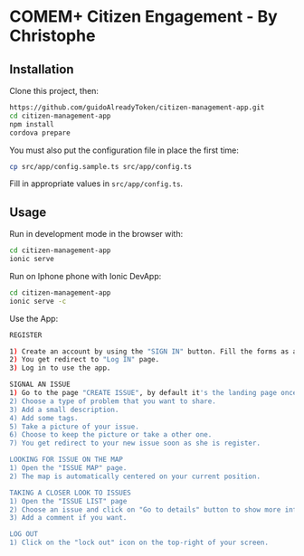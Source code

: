 # COMEM+ Citizen Engagement - By Christophe

## Installation

Clone this project, then:

```bash
https://github.com/guidoAlreadyToken/citizen-management-app.git
cd citizen-management-app
npm install
cordova prepare
```

You must also put the configuration file in place the first time:

```bash
cp src/app/config.sample.ts src/app/config.ts
```

Fill in appropriate values in `src/app/config.ts`.



## Usage

Run in development mode in the browser with:

```bash
cd citizen-management-app
ionic serve
```


Run on Iphone phone with Ionic DevApp:

```bash
cd citizen-management-app
ionic serve -c
```

Use the App:

```bash
REGISTER

1) Create an account by using the "SIGN IN" button. Fill the forms as asked.
2) You get redirect to "Log IN" page.
3) Log in to use the app.

SIGNAL AN ISSUE
1) Go to the page "CREATE ISSUE", by default it's the landing page once your logged in.
2) Choose a type of problem that you want to share.
3) Add a small description.
4) Add some tags.
5) Take a picture of your issue.
6) Choose to keep the picture or take a other one.
7) You get redirect to your new issue soon as she is register.

LOOKING FOR ISSUE ON THE MAP
1) Open the "ISSUE MAP" page.
2) The map is automatically centered on your current position.

TAKING A CLOSER LOOK TO ISSUES
1) Open the "ISSUE LIST" page
2) Choose an issue and click on "Go to details" button to show more infos.
3) Add a comment if you want.

LOG OUT
1) Click on the "lock out" icon on the top-right of your screen.
```